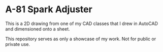 # A-81 Spark Adjuster
 This is a 2D drawing from one of my CAD classes that I drew in AutoCAD and dimensioned onto a sheet.

This repository serves as only a showcase of my work. Not for public or private use.
